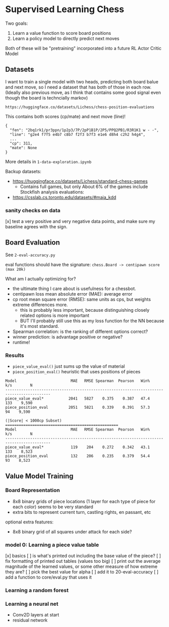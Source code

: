 # Supervised Learning Chess

Two goals:
1. Learn a value function to score board positions
2. Learn a policy model to directly predict next moves

Both of these will be "pretraining" incorporated into a future RL Actor Critic Model

## Datasets
I want to train a single model with two heads, predicting both board balue and next move,
so I need a dataset that has both of those in each row. (Ideally also previous move, as I
think that contains some good signal even though the board is techncially markov)

`https://huggingface.co/datasets/Lichess/chess-position-evaluations`

This contains both scores (cp/mate) and next move (line)!

```
{
  "fen": "2bq1rk1/pr3ppn/1p2p3/7P/2pP1B1P/2P5/PPQ2PB1/R3R1K1 w - -",
  "line": "g2e4 f7f5 e4b7 c8b7 f2f3 b7f3 e1e6 d8h4 c2h2 h4g4",
  ...
  "cp": 311,
  "mate": None
}
```

More details in `1-data-exploration.ipynb`

Backup datasets:
- https://huggingface.co/datasets/Lichess/standard-chess-games
    - Contains full games, but only About 6% of the games include Stockfish analysis evaluations: 
- https://csslab.cs.toronto.edu/datasets/#maia_kdd

### sanity checks on data 
[x] test a very positive and very negative data points, and make sure my baseline agrees with the sign.

## Board Evaluation

See `2-eval-accuracy.py`

eval functions should have the signature: `chess.Board -> centipawn score (max 20k)`

What am I actually optimizing for?
- the ultimate thing I care about is usefulness for a chessbot.
- centipawn loss mean absolute error (MAE): average error
- cp root mean square error (RMSE): same units as cps, but weights extreme differences more.
  - this is probably less important, because distinguishing closely related options is more important
  - BUT I'll probably still use this as my loss function for the NN because it's most standard.
- Spearman correlation: is the ranking of different options correct?
- winner prediction: is advantage positive or negative?
- runtime!


### Results
- `piece_value_eval()` just sums up the value of material
- `piece_position_eval()` heuristic that uses positions of pieces

```
Model                        MAE   RMSE Spearman  Pearson   Win%      k/s        N
------------------------------------------------------------------------------------------
piece_value_eval*           2041   5827    0.375    0.387   47.4      133    9,590
piece_position_eval         2051   5821    0.339    0.391   57.3       94    9,590

(|Score| < 1000cp Subset)
==================================================
Model                        MAE   RMSE Spearman  Pearson   Win%      k/s        N
------------------------------------------------------------------------------------------
piece_value_eval*            119    204    0.272    0.342   43.1      133    8,523
piece_position_eval          132    206    0.235    0.379   54.4       93    8,523
```

## Value Model Training

### Board Representation
- 8x8 binary grids of piece locations (1 layer for each type of piece for each color) seems to be very standard
- extra bits to represent current turn, castling rights, en passant, etc

optional extra features:
- 8x8 binary grid of all squares under attack for each side?

### model 0: Learning a piece value table
[x] basics
[ ] is what's printed out including the base value of the piece?
[ ] fix formatting of printed out tables (values too big)
[ ] print out the average magnitude of the learned values, or some other measure of how extreme they are?
[ ] pick the best value for alpha
[ ] add it to 20-eval-accuracy
[ ] add a function to core/eval.py that uses it

### Learning a random forest

### Learning a neural net
- Conv2D layers at start
- residual network

